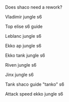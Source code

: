 Does shaco need a rework?

Vladimir jungle s6

Top elise s6 guide

Leblanc jungle s6

Ekko ap jungle s6

Ekko tank jungle s6

Riven jungle s6

Jinx jungle s6

Tank shaco guide "tanko" s6

Attack speed ekko jungle s6
